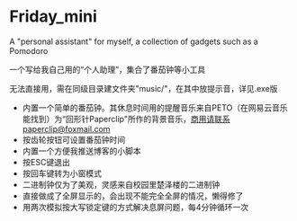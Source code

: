 # Friday_mini

A "personal assistant" for myself, a collection of gadgets such as a Pomodoro

一个写给我自己用的“个人助理”，集合了番茄钟等小工具

无法直接用，需在同级目录建文件夹"music/"，在其中放提示音，详见.exe版

- 内置一个简单的番茄钟。其休息时间用的提醒音乐来自PETO（在网易云音乐能找到）为“回形针Paperclip"所作的背景音乐，商用请联系paperclip@foxmail.com
- 按齿轮按钮可设置番茄钟时间
- 内置一个方便我推送博客的小脚本
- 按ESC键退出
- 按回车键转为小窗模式
- 二进制钟仅为了美观，灵感来自校园里楚泽楼的二进制钟
- 直接做成了全屏显示的，会出现不能完全全屏的情况，懒得修了
- 用两次模拟按大写锁定键的方式解决息屏问题，每4分钟循环一次
